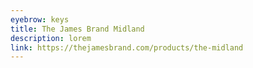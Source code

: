 ```yaml
---
eyebrow: keys
title: The James Brand Midland
description: lorem
link: https://thejamesbrand.com/products/the-midland
---
```

